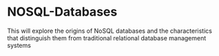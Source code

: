 # NOSQL-Databases
This will explore the origins of NoSQL databases and the characteristics that distinguish them from traditional relational database management systems
